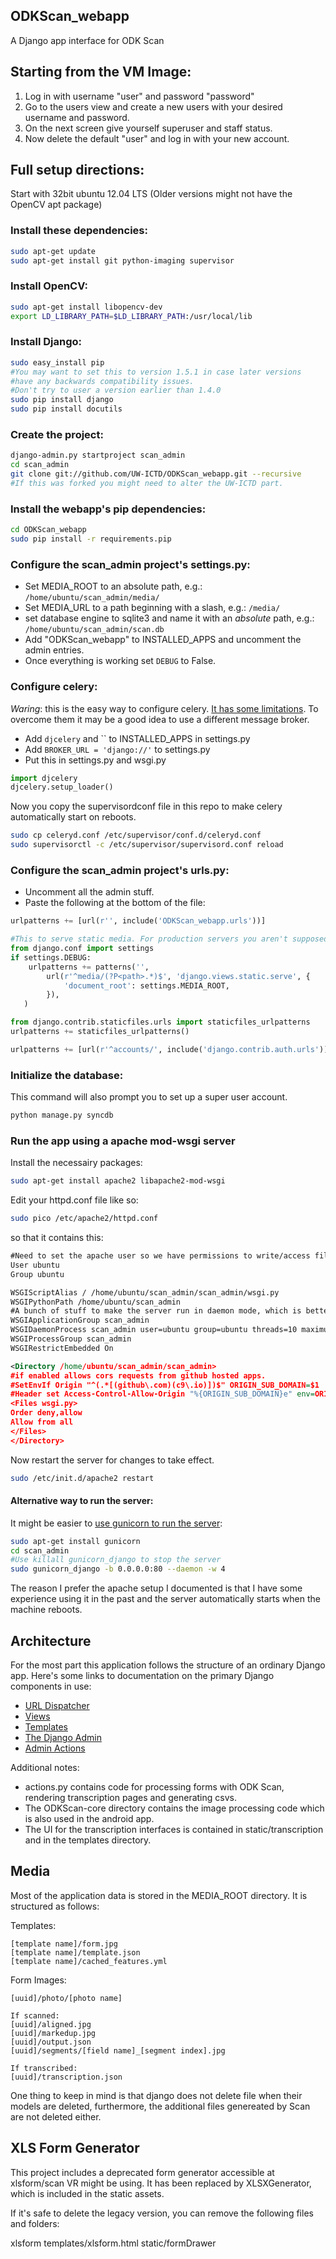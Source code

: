 ODKScan_webapp
--------------------------------------------------------------------------------

A Django app interface for ODK Scan

Starting from the VM Image:
--------------------------------------------------------------------------------

1. Log in with username "user" and password "password"
2. Go to the users view and create a new users with your desired username and password.
3. On the next screen give yourself superuser and staff status.
4. Now delete the default "user" and log in with your new account.

Full setup directions:
--------------------------------------------------------------------------------

Start with 32bit ubuntu 12.04 LTS
(Older versions might not have the OpenCV apt package)

### Install these dependencies:

```bash
sudo apt-get update 
sudo apt-get install git python-imaging supervisor
```

### Install OpenCV:

```bash
sudo apt-get install libopencv-dev
export LD_LIBRARY_PATH=$LD_LIBRARY_PATH:/usr/local/lib
```

### Install Django:

```bash
sudo easy_install pip
#You may want to set this to version 1.5.1 in case later versions
#have any backwards compatibility issues.
#Don't try to user a version earlier than 1.4.0
sudo pip install django
sudo pip install docutils
```

### Create the project:

```bash
django-admin.py startproject scan_admin
cd scan_admin
git clone git://github.com/UW-ICTD/ODKScan_webapp.git --recursive
#If this was forked you might need to alter the UW-ICTD part.
```

### Install the webapp's pip dependencies:

```bash
cd ODKScan_webapp
sudo pip install -r requirements.pip
```

### Configure the scan_admin project's settings.py:

* Set MEDIA_ROOT to an absolute path, e.g.:
`/home/ubuntu/scan_admin/media/`
* Set MEDIA_URL to a path beginning with a slash, e.g.: `/media/`
* set database engine to sqlite3 and name it with an _absolute_ path, e.g.:
`/home/ubuntu/scan_admin/scan.db`
* Add "ODKScan_webapp" to INSTALLED_APPS and uncomment the admin entries.
* Once everything is working set `DEBUG` to False.

### Configure celery:

*Waring*: this is the easy way to configure celery.
[It has some limitations](http://docs.celeryproject.org/en/master/getting-started/brokers/django.html).
To overcome them it may be a good idea to use a different message broker.

* Add `djcelery` and `` to INSTALLED_APPS in settings.py
* Add `BROKER_URL = 'django://'` to settings.py
* Put this in settings.py and wsgi.py

```python
import djcelery
djcelery.setup_loader()
```

Now you copy the supervisordconf file in this repo to make celery automatically start on reboots.

```bash
sudo cp celeryd.conf /etc/supervisor/conf.d/celeryd.conf
sudo supervisorctl -c /etc/supervisor/supervisord.conf reload
```

### Configure the scan_admin project's urls.py:

* Uncomment all the admin stuff.
* Paste the following at the bottom of the file:

```python
urlpatterns += [url(r'', include('ODKScan_webapp.urls'))]

#This to serve static media. For production servers you aren't supposed to serve media with Django.
from django.conf import settings
if settings.DEBUG:
    urlpatterns += patterns('',
        url(r'^media/(?P<path>.*)$', 'django.views.static.serve', {
            'document_root': settings.MEDIA_ROOT,
        }),
   )

from django.contrib.staticfiles.urls import staticfiles_urlpatterns
urlpatterns += staticfiles_urlpatterns()

urlpatterns += [url(r'^accounts/', include('django.contrib.auth.urls'))]
```

### Initialize the database:

This command will also prompt you to set up a super user account.

```bash
python manage.py syncdb
```

### Run the app using a apache mod-wsgi server

Install the necessairy packages:

```bash
sudo apt-get install apache2 libapache2-mod-wsgi
```

Edit your httpd.conf file like so:

```bash
sudo pico /etc/apache2/httpd.conf
```
so that it contains this:

```xml
#Need to set the apache user so we have permissions to write/access files.
User ubuntu
Group ubuntu

WSGIScriptAlias / /home/ubuntu/scan_admin/scan_admin/wsgi.py
WSGIPythonPath /home/ubuntu/scan_admin
#A bunch of stuff to make the server run in daemon mode, which is better.
WSGIApplicationGroup scan_admin
WSGIDaemonProcess scan_admin user=ubuntu group=ubuntu threads=10 maximum-requests=100 python-path=/home/ubuntu/scan_admin shutdown-timeout=100
WSGIProcessGroup scan_admin
WSGIRestrictEmbedded On

<Directory /home/ubuntu/scan_admin/scan_admin>
#if enabled allows cors requests from github hosted apps.
#SetEnvIf Origin "^(.*[(github\.com)(c9\.io)])$" ORIGIN_SUB_DOMAIN=$1
#Header set Access-Control-Allow-Origin "%{ORIGIN_SUB_DOMAIN}e" env=ORIGIN_SUB_DOMAIN
<Files wsgi.py>
Order deny,allow
Allow from all
</Files>
</Directory>
```

Now restart the server for changes to take effect.

```bash
sudo /etc/init.d/apache2 restart
```

#### Alternative way to run the server:

It might be easier to [use gunicorn to run the server](http://adrian.org.ar/django-nginx-green-unicorn-in-an-ubuntu-11-10-ec2-instance/):

```bash
sudo apt-get install gunicorn
cd scan_admin
#Use killall gunicorn_django to stop the server
sudo gunicorn_django -b 0.0.0.0:80 --daemon -w 4
```

The reason I prefer the apache setup I documented is that I have some experience
using it in the past and the server automatically starts when the machine reboots.

Architecture
--------------------------------------------------------------------------------

For the most part this application follows the structure of an ordinary Django app.
Here's some links to documentation on the primary Django components in use:

* [URL Dispatcher](https://docs.djangoproject.com/en/dev/topics/http/urls/)
* [Views](https://docs.djangoproject.com/en/dev/topics/http/views/)
* [Templates](https://docs.djangoproject.com/en/dev/ref/templates/api/)
* [The Django Admin](https://docs.djangoproject.com/en/dev/ref/contrib/admin/)
* [Admin Actions](https://docs.djangoproject.com/en/dev/ref/contrib/admin/actions/)

Additional notes:

* actions.py contains code for processing forms with ODK Scan, rendering transcription pages and generating csvs.
* The ODKScan-core directory contains the image processing code which is also used in the android app.
* The UI for the transcription interfaces is contained in static/transcription and in the templates directory.

## Media

Most of the application data is stored in the MEDIA_ROOT directory. It is structured as follows:

Templates:
```
[template name]/form.jpg
[template name]/template.json
[template name]/cached_features.yml
```
Form Images:
```
[uuid]/photo/[photo name]

If scanned:
[uuid]/aligned.jpg
[uuid]/markedup.jpg
[uuid]/output.json
[uuid]/segments/[field name]_[segment index].jpg

If transcribed:
[uuid]/transcription.json
```
One thing to keep in mind is that django does not delete file when their models are deleted,
furthermore, the additional files genereated by Scan are not deleted either.

XLS Form Generator
--------------------------------------------------------------------------------
This project includes a deprecated form generator accessible at xlsform/scan
VR might be using. It has been replaced by XLSXGenerator, which is included in the
static assets.

If it's safe to delete the legacy version,
you can remove the following files and folders:

xlsform
templates/xlsform.html
static/formDrawer
